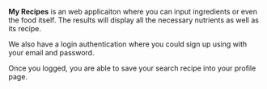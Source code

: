 **My Recipes** is an web applicaiton where you can input ingredients or even the food itself. The results will display all the necessary nutrients as well as its recipe.

We also have a login authentication where you could sign up using with your email and password.

Once you logged, you are able to save your search recipe into your profile page.

